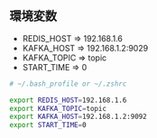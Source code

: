 ## 環境変数

- REDIS_HOST => 192.168.1.6
- KAFKA_HOST => 192.168.1.2:9029
- KAFKA_TOPIC => topic
- START_TIME => 0

```bash
# ~/.bash_profile or ~/.zshrc

export REDIS_HOST=192.168.1.6
export KAFKA_TOPIC=topic
export KAFKA_HOST=192.168.1.2:9092
export START_TIME=0
```
